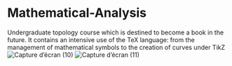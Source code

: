 # Mathematical-Analysis
Undergraduate topology course which is destined to become a book in the future. 
It contains an intensive use of the TeX language: 
from the management of mathematical symbols to the creation of curves under TikZ
![Capture d’écran (10)](https://user-images.githubusercontent.com/93977173/169675260-4130baa8-9732-4177-a37c-fd6745f25e6e.png)
![Capture d’écran (11)](https://user-images.githubusercontent.com/93977173/169675263-42890992-c906-420d-994e-03f3749884cf.png)
